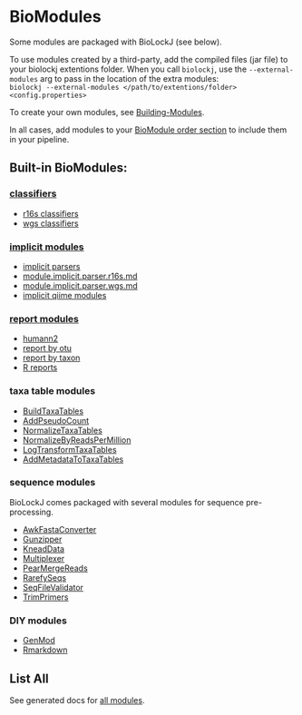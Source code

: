 # BioModules
Some modules are packaged with BioLockJ (see below).

To use modules created by a third-party, add the compiled files (jar file) to your biolockj extentions folder.  When you call `biolockj`, use the `--external-modules` arg to pass in the location of the extra modules:                  
`biolockj --external-modules </path/to/extentions/folder> <config.properties>`

To create your own modules, see [Building-Modules](../Building-Modules).

In all cases, add modules to your [BioModule order section](../Configuration#biomodule-execution-order) to include them in your pipeline.

## Built-in BioModules:

### [classifiers](module/classifier/module.classifier.md)     

  * [r16s classifiers](module/classifier/module.classifier.r16s.md)
  * [wgs classifiers](module/classifier/module.classifier.wgs.md)

### [implicit modules](module/implicit/module.implicit.md)   

  * [implicit parsers](module/implicit/module.implicit.parser.md)
  * [module.implicit.parser.r16s.md](module/implicit/module.implicit.parser.r16s.md)
  * [module.implicit.parser.wgs.md](module/implicit/module.implicit.parser.wgs.md)
  * [implicit qiime modules](module/implicit/module.implicit.qiime.md)

### [report modules](module/report/module.report.md)      

  * [humann2](module/report/module.report.humann2.md)
  * [report by otu](module/report/module.report.otu.md)
  * [report by taxon](module/report/module.report.taxa.md)
  * [R reports](module/report/module.report.r.md)

### taxa table modules

  * [BuildTaxaTables](GENERATED/biolockj.module.report.taxa/BuildTaxaTables.md)
  * [AddPseudoCount](GENERATED/biolockj.module.report.taxa/AddPseudoCount.md)
  * [NormalizeTaxaTables](GENERATED/biolockj.module.report.taxa/NormalizeTaxaTables.md)
  * [NormalizeByReadsPerMillion](GENERATED/biolockj.module.report.taxa/NormalizeByReadsPerMillion.md)
  * [LogTransformTaxaTables](GENERATED/biolockj.module.report.taxa/LogTransformTaxaTables.md)
  * [AddMetadataToTaxaTables](GENERATED/biolockj.module.report.taxa/AddMetadataToTaxaTables.md)

### sequence modules

BioLockJ comes packaged with several modules for sequence pre-processing.

  * [AwkFastaConverter](GENERATED/biolockj.module.seq/AwkFastaConverter.md)
  * [Gunzipper](GENERATED/biolockj.module.seq/Gunzipper.md)
  * [KneadData](GENERATED/biolockj.module.seq/KneadData.md)
  * [Multiplexer](GENERATED/biolockj.module.seq/Multiplexer.md)
  * [PearMergeReads](GENERATED/biolockj.module.seq/PearMergeReads.md)
  * [RarefySeqs](GENERATED/biolockj.module.seq/RarefySeqs.md)
  * [SeqFileValidator](GENERATED/biolockj.module.seq/SeqFileValidator.md)
  * [TrimPrimers](GENERATED/biolockj.module.seq/TrimPrimers.md)

### DIY modules  

  * [GenMod](GENERATED/biolockj.module.diy/GenMod.md)
  * [Rmarkdown](GENERATED/biolockj.module.diy/Rmarkdown.md)


## List All
See generated docs for [all modules](GENERATED/all-modules.md).

